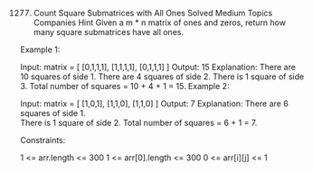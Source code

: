 1277. Count Square Submatrices with All Ones
      Solved
      Medium
      Topics
      Companies
      Hint
      Given a m * n matrix of ones and zeros, return how many square submatrices have all ones.



Example 1:

Input: matrix =
[
[0,1,1,1],
[1,1,1,1],
[0,1,1,1]
]
Output: 15
Explanation:
There are 10 squares of side 1.
There are 4 squares of side 2.
There is  1 square of side 3.
Total number of squares = 10 + 4 + 1 = 15.
Example 2:

Input: matrix =
[
[1,0,1],
[1,1,0],
[1,1,0]
]
Output: 7
Explanation:
There are 6 squares of side 1.  
There is 1 square of side 2.
Total number of squares = 6 + 1 = 7.


Constraints:

1 <= arr.length <= 300
1 <= arr[0].length <= 300
0 <= arr[i][j] <= 1